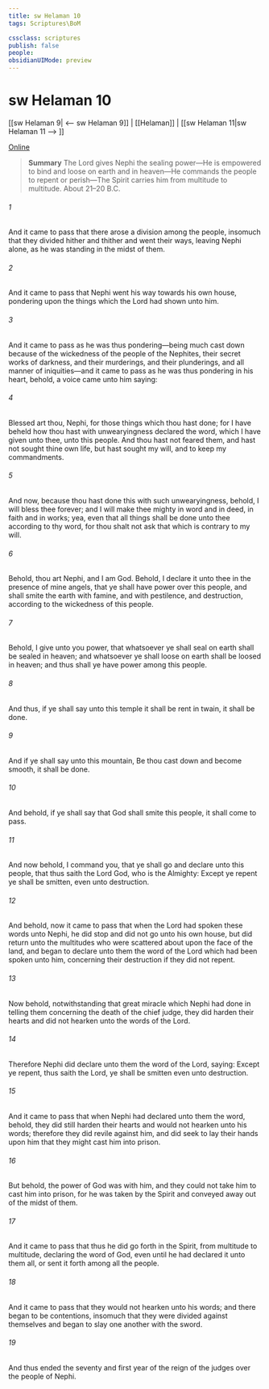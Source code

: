 ```yaml
---
title: sw Helaman 10
tags: Scriptures\BoM

cssclass: scriptures
publish: false
people:
obsidianUIMode: preview
---
```


# sw Helaman 10
[[sw Helaman 9| <-- sw Helaman 9]] | [[Helaman]] | [[sw Helaman 11|sw Helaman 11 --> ]]

[Online](https://churchofjesuschrist.org/study/scriptures/bofm/hel/10?lang=eng)

> __Summary__
The Lord gives Nephi the sealing power—He is empowered to bind and loose on earth and in heaven—He commands the people to repent or perish—The Spirit carries him from multitude to multitude. About 21–20 B.C.

###### 1 
And it came to pass that there arose a division among the people, insomuch that they divided hither and thither and went their ways, leaving Nephi alone, as he was standing in the midst of them.

###### 2 
And it came to pass that Nephi went his way towards his own house, pondering upon the things which the Lord had shown unto him.

###### 3 
And it came to pass as he was thus pondering—being much cast down because of the wickedness of the people of the Nephites, their secret works of darkness, and their murderings, and their plunderings, and all manner of iniquities—and it came to pass as he was thus pondering in his heart, behold, a voice came unto him saying:

###### 4 
Blessed art thou, Nephi, for those things which thou hast done; for I have beheld how thou hast with unwearyingness declared the word, which I have given unto thee, unto this people. And thou hast not feared them, and hast not sought thine own life, but hast sought my will, and to keep my commandments.

###### 5 
And now, because thou hast done this with such unwearyingness, behold, I will bless thee forever; and I will make thee mighty in word and in deed, in faith and in works; yea, even that all things shall be done unto thee according to thy word, for thou shalt not ask that which is contrary to my will.

###### 6 
Behold, thou art Nephi, and I am God. Behold, I declare it unto thee in the presence of mine angels, that ye shall have power over this people, and shall smite the earth with famine, and with pestilence, and destruction, according to the wickedness of this people.

###### 7 
Behold, I give unto you power, that whatsoever ye shall seal on earth shall be sealed in heaven; and whatsoever ye shall loose on earth shall be loosed in heaven; and thus shall ye have power among this people.

###### 8 
And thus, if ye shall say unto this temple it shall be rent in twain, it shall be done.

###### 9 
And if ye shall say unto this mountain, Be thou cast down and become smooth, it shall be done.

###### 10 
And behold, if ye shall say that God shall smite this people, it shall come to pass.

###### 11 
And now behold, I command you, that ye shall go and declare unto this people, that thus saith the Lord God, who is the Almighty: Except ye repent ye shall be smitten, even unto destruction.

###### 12 
And behold, now it came to pass that when the Lord had spoken these words unto Nephi, he did stop and did not go unto his own house, but did return unto the multitudes who were scattered about upon the face of the land, and began to declare unto them the word of the Lord which had been spoken unto him, concerning their destruction if they did not repent.

###### 13 
Now behold, notwithstanding that great miracle which Nephi had done in telling them concerning the death of the chief judge, they did harden their hearts and did not hearken unto the words of the Lord.

###### 14 
Therefore Nephi did declare unto them the word of the Lord, saying: Except ye repent, thus saith the Lord, ye shall be smitten even unto destruction.

###### 15 
And it came to pass that when Nephi had declared unto them the word, behold, they did still harden their hearts and would not hearken unto his words; therefore they did revile against him, and did seek to lay their hands upon him that they might cast him into prison.

###### 16 
But behold, the power of God was with him, and they could not take him to cast him into prison, for he was taken by the Spirit and conveyed away out of the midst of them.

###### 17 
And it came to pass that thus he did go forth in the Spirit, from multitude to multitude, declaring the word of God, even until he had declared it unto them all, or sent it forth among all the people.

###### 18 
And it came to pass that they would not hearken unto his words; and there began to be contentions, insomuch that they were divided against themselves and began to slay one another with the sword.

###### 19 
And thus ended the seventy and first year of the reign of the judges over the people of Nephi.

